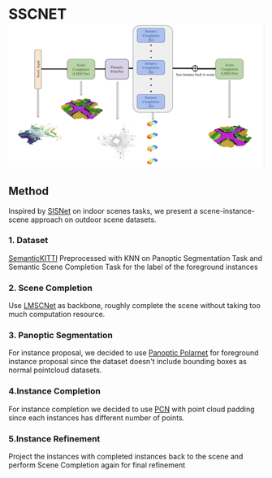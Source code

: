 # SSCNET![](https://github.com/TintinWuNTUEE/SSCNet/blob/main/intro.png)


## Method
Inspired by [SISNet](https://arxiv.org/abs/2104.03640) on indoor scenes tasks, we present a scene-instance-scene approach on outdoor scene datasets.
### 1. Dataset
[SemanticKITTI](http://www.semantic-kitti.org/)
Preprocessed with KNN on Panoptic Segmentation Task and Semantic Scene Completion Task for the label of the foreground instances
### 2. Scene Completion
Use [LMSCNet](https://arxiv.org/abs/2008.10559) as backbone, roughly complete the scene without taking too much computation resource.
### 3. Panoptic Segmentation
For instance proposal, we decided to use [Panoptic Polarnet](https://arxiv.org/abs/2103.14962) for foreground instance proposal since the dataset doesn't include bounding boxes as normal pointcloud datasets.
### 4.Instance Completion
For instance completion we decided to use [PCN](https://arxiv.org/abs/1808.00671) with point cloud padding since each instances has different number of points.

### 5.Instance Refinement
Project the instances with completed instances back to the scene and perform Scene Completion again for final refinement